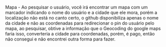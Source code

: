 Mapa - Ao pesquisar o usuário, você irá encontrar um mapa com um marcador indicando o nome do usuário e a cidade que ele mora, porém a localização não está no canto certo, o github disponibiliza apenas o nome da cidade e não as coordenadas para redirecionar o pin do usuário pelo mapa, ao pesquisar, obtive a informação que o Geocoding do google maps faria isso, converteria a cidade para coordenadas, porém, é pago, então não consegui e não encontrei outra forma para fazer.
